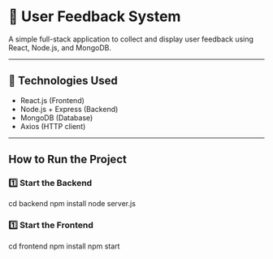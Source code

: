 # 📝 User Feedback System

A simple full-stack application to collect and display user feedback using React, Node.js, and MongoDB.

---

## 🔧 Technologies Used

- React.js (Frontend)
- Node.js + Express (Backend)
- MongoDB (Database)
- Axios (HTTP client)

---

##  How to Run the Project

### 1️⃣ Start the Backend


cd backend
npm install
node server.js

### 1️⃣ Start the Frontend

cd frontend
npm install 
npm start

